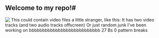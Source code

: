 ## Welcome to my repo!#
This could contain video files a little stranger, like this:
<img src="https://cdn.discordapp.com/attachments/679489631452266498/1217111099497779390/image.png" align="left"></img>
It has two video tracks (and two audio tracks offscreen)
Or just random junk I've been working on
bbbbbbbbbbbbbbbbbbbbbbbbbbb
27 Bs
0 pattern breaks
